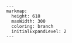 ```markmap
---
markmap:
  height: 618
  maxWidth: 300
  coloring: branch
  initialExpandLevel: 2
---

```
  